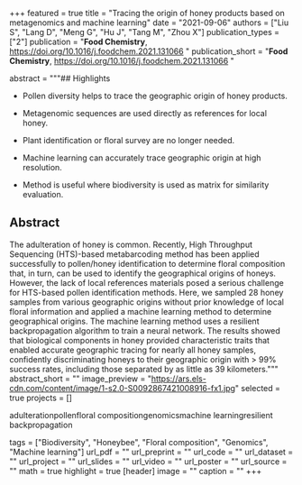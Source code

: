+++
featured = true
title = "Tracing the origin of honey products based on metagenomics and machine learning"
date = "2021-09-06"
authors = ["Liu S", "Lang D", "Meng G", "Hu J", "Tang M", "Zhou X"]
publication_types = ["2"]
publication = "**Food Chemistry**, https://doi.org/10.1016/j.foodchem.2021.131066 "
publication_short = "**Food Chemistry**, https://doi.org/10.1016/j.foodchem.2021.131066 "

abstract = """## Highlights
- Pollen diversity helps to trace the geographic origin of honey products.

- Metagenomic sequences are used directly as references for local honey.

- Plant identification or floral survey are no longer needed.

- Machine learning can accurately trace geographic origin at high resolution.

- Method is useful where biodiversity is used as matrix for similarity evaluation.

## Abstract
The adulteration of honey is common. Recently, High Throughput Sequencing (HTS)-based metabarcoding method has been applied successfully to pollen/honey identification to determine floral composition that, in turn, can be used to identify the geographical origins of honeys. However, the lack of local references materials posed a serious challenge for HTS-based pollen identification methods. Here, we sampled 28 honey samples from various geographic origins without prior knowledge of local floral information and applied a machine learning method to determine geographical origins. The machine learning method uses a resilient backpropagation algorithm to train a neural network. The results showed that biological components in honey provided characteristic traits that enabled accurate geographic tracing for nearly all honey samples, confidently discriminating honeys to their geographic origin with > 99% success rates, including those separated by as little as 39 kilometers."""
abstract_short = ""
image_preview = "https://ars.els-cdn.com/content/image/1-s2.0-S0092867421008916-fx1.jpg"
selected = true
projects = []

 adulterationpollenfloral compositiongenomicsmachine learningresilient backpropagation


tags = ["Biodiversity", "Honeybee", "Floral composition", "Genomics", "Machine learning"]
url_pdf = ""
url_preprint = ""
url_code = ""
url_dataset = ""
url_project = ""
url_slides = ""
url_video = ""
url_poster = ""
url_source = ""
math = true
highlight = true
[header]
image = ""
caption = ""
+++

